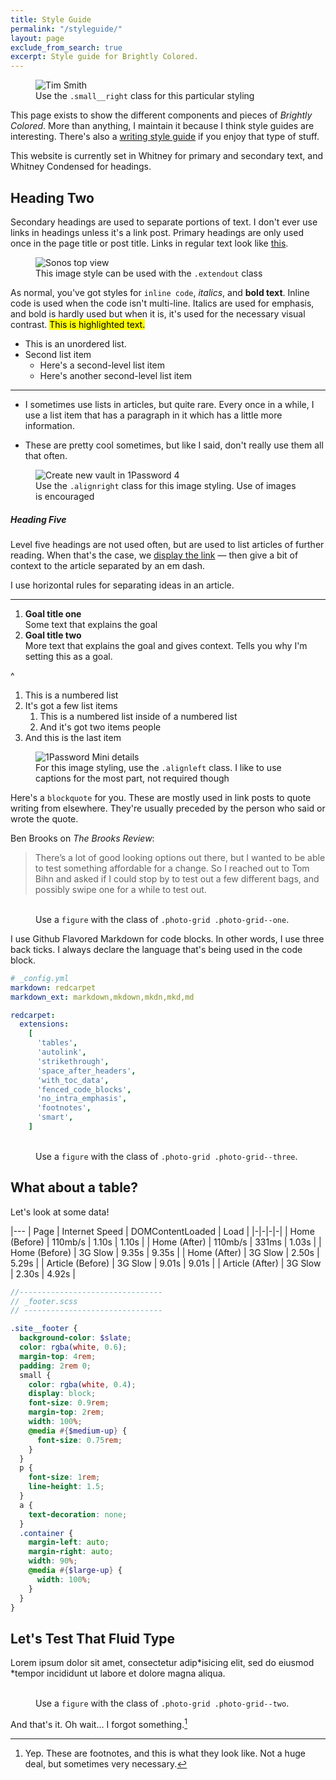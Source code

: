 ```yaml
---
title: Style Guide
permalink: "/styleguide/"
layout: page
exclude_from_search: true
excerpt: Style guide for Brightly Colored.
---
```


<figure class="small__right">
  <img src="{{ site.url }}/uploads/2013/09/tim_680x510.jpg" alt="Tim Smith">
  <figcaption>Use the <code>.small__right</code> class for this particular styling</figcaption>
</figure>

This page exists to show the different components and pieces of _Brightly Colored_. More than anything, I maintain it because I think style guides are interesting. There's also a [writing style guide](/styleguide/writing/) if you enjoy that type of stuff.

This website is currently set in Whitney for primary and secondary text, and Whitney Condensed for headings.

## Heading Two

Secondary headings are used to separate portions of text. I don't ever use links in headings unless it's a link post. Primary headings are only used once in the page title or post title. Links in regular text look like [this](/styleguide).

<figure class="extendout">
  <img src="{{ site.url }}/uploads/2014/01/sonos-top_view.jpg" alt="Sonos top view">
  <figcaption>This image style can be used with the <code>.extendout</code> class</figcaption>
</figure>

As normal, you've got styles for `inline code`, _italics_, and **bold text**. Inline code is used when the code isn't multi-line. Italics are used for emphasis, and bold is hardly used but when it is, it's used for the necessary visual contrast. <mark>This is highlighted text.</mark>

- This is an unordered list.
- Second list item
  - Here's a second-level list item
  - Here's another second-level list item

---

- I sometimes use lists in articles, but quite rare. Every once in a while, I use a list item that has a paragraph in it which has a little more information.

- These are pretty cool sometimes, but like I said, don't really use them all that often.

<figure class="alignright">
  <img src="{{ site.url }}/uploads/2013/10/1p4-mac-create-new-vault.png" alt="Create new vault in 1Password 4">
  <figcaption>Use the <code>.alignright</code> class for this image styling. Use of images is encouraged</figcaption>
</figure>

##### Heading Five

Level five headings are not used often, but are used to list articles of further reading. When that's the case, we [display the link](/styleguide) — then give a bit of context to the article separated by an em dash.

I use horizontal rules for separating ideas in an article.

---

1. **Goal title one**  
   Some text that explains the goal
2. **Goal title two**  
   More text that explains the goal and gives context. Tells you why I'm setting this as a goal.

^

1. This is a numbered list
2. It's got a few list items
   1. This is a numbered list inside of a numbered list
   2. And it's got two items people
3. And this is the last item

<figure class="alignleft">
  <img src="{{ site.url }}/uploads/2013/10/1p4-mac-1p-mini-item-details.png" alt="1Password Mini details">
  <figcaption>For this image styling, use the <code>.alignleft</code> class. I like to use captions for the most part, not required though</figcaption>
</figure>

Here's a `blockquote` for you. These are mostly used in link posts to quote writing from elsewhere. They're usually preceded by the person who said or wrote the quote.

Ben Brooks on _The Brooks Review_:

> There’s a lot of good looking options out there, but I wanted to be able to test something affordable for a change. So I reached out to Tom Bihn and asked if I could stop by to test out a few different bags, and possibly swipe one for a while to test out.

<figure class="photo-grid photo-grid--one">
  <img src="{{ site.url }}/uploads/2016/01/eiffel-tower.jpg" alt="" />
  <img src="{{ site.url }}/uploads/2016/01/deannda-posing.jpg" alt="" />
  <img src="{{ site.url }}/uploads/2016/01/paris-pastry.jpg" alt="" />
  <img src="{{ site.url }}/uploads/2016/01/kelly-punching.jpg" alt="" />
  <img src="{{ site.url }}/uploads/2016/01/europe-group-on-the-bus.jpg" alt="" />
  <figcaption>Use a <code>figure</code> with the class of <code>.photo-grid .photo-grid--one</code>.</figcaption>
</figure>

I use Github Flavored Markdown for code blocks. In other words, I use three back ticks. I always declare the language that's being used in the code block.

```yaml
# _config.yml
markdown: redcarpet
markdown_ext: markdown,mkdown,mkdn,mkd,md

redcarpet:
  extensions:
    [
      'tables',
      'autolink',
      'strikethrough',
      'space_after_headers',
      'with_toc_data',
      'fenced_code_blocks',
      'no_intra_emphasis',
      'footnotes',
      'smart',
    ]
```

<figure class="photo-grid photo-grid--three">
  <img src="{{ site.url }}/uploads/2016/01/eiffel-tower.jpg" alt="" />
  <img src="{{ site.url }}/uploads/2016/01/deannda-posing.jpg" alt="" />
  <img src="{{ site.url }}/uploads/2016/01/paris-pastry.jpg" alt="" />
  <figcaption>Use a <code>figure</code> with the class of <code>.photo-grid .photo-grid--three</code>.</figcaption>
</figure>

## What about a table?

Let's look at some data!

|---
| Page | Internet Speed | DOMContentLoaded | Load |
|-|-|-|-|
| Home (Before) | 110mb/s | 1.10s | 1.10s |
| Home (After) | 110mb/s | 331ms | 1.03s |
| Home (Before) | 3G Slow | 9.35s | 9.35s |
| Home (After) | 3G Slow | 2.50s | 5.29s |
| Article (Before) | 3G Slow | 9.01s | 9.01s |
| Article (After) | 3G Slow | 2.30s | 4.92s |

```scss
//--------------------------------
// _footer.scss
// -------------------------------

.site__footer {
  background-color: $slate;
  color: rgba(white, 0.6);
  margin-top: 4rem;
  padding: 2rem 0;
  small {
    color: rgba(white, 0.4);
    display: block;
    font-size: 0.9rem;
    margin-top: 2rem;
    width: 100%;
    @media #{$medium-up} {
      font-size: 0.75rem;
    }
  }
  p {
    font-size: 1rem;
    line-height: 1.5;
  }
  a {
    text-decoration: none;
  }
  .container {
    margin-left: auto;
    margin-right: auto;
    width: 90%;
    @media #{$large-up} {
      width: 100%;
    }
  }
}
```

## Let's Test That Fluid Type

Lorem ipsum dolor sit amet, consectetur adip*isicing elit, sed do eiusmod *tempor incididunt ut labore et dolore magna aliqua.

<figure class="photo-grid photo-grid--two">
  <img src="{{ site.url }}/uploads/2016/01/kelly-punching.jpg" alt="" />
  <img src="{{ site.url }}/uploads/2016/01/europe-group-on-the-bus.jpg" alt="" />
  <figcaption>Use a <code>figure</code> with the class of <code>.photo-grid .photo-grid--two</code>.</figcaption>
</figure>

And that's it. Oh wait… I forgot something.[^1]

[^1]: Yep. These are footnotes, and this is what they look like. Not a huge deal, but sometimes very necessary.
